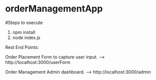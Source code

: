 # orderManagementApp

#Steps to execute
1. npm install
2. node index.js

Rest End Points:

Order Placement Form to capture user input.
--> http://localhost:3000/userForm

Order Management Admin dashboard.
--> http://localhost:3000/admin
